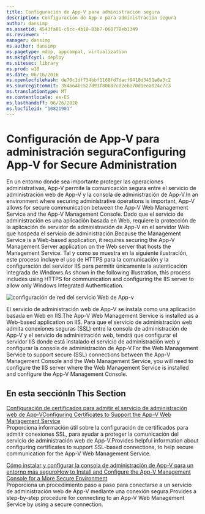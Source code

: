 ```yaml
---
title: Configuración de App-V para administración segura
description: Configuración de App-V para administración segura
author: dansimp
ms.assetid: 4543fa81-c8cc-4b10-83b7-060778eb1349
ms.reviewer: ''
manager: dansimp
ms.author: dansimp
ms.pagetype: mdop, appcompat, virtualization
ms.mktglfcycl: deploy
ms.sitesec: library
ms.prod: w10
ms.date: 06/16/2016
ms.openlocfilehash: de70c1df734bbf1168fd7dacf9410d3451a8a3c2
ms.sourcegitcommit: 354664bc527d93f80687cd2eba70d1eea024c7c3
ms.translationtype: MT
ms.contentlocale: es-ES
ms.lasthandoff: 06/26/2020
ms.locfileid: "10821901"
---
```

# <span data-ttu-id="97236-103">Configuración de App-V para administración segura</span><span class="sxs-lookup"><span data-stu-id="97236-103">Configuring App-V for Secure Administration</span></span>


<span data-ttu-id="97236-104">En un entorno donde sea importante proteger las operaciones administrativas, App-V permite la comunicación segura entre el servicio de administración web de App-V y la consola de administración de App-V.</span><span class="sxs-lookup"><span data-stu-id="97236-104">In an environment where securing administrative operations is important, App-V allows for secure communication between the App-V Web Management Service and the App-V Management Console.</span></span> <span data-ttu-id="97236-105">Dado que el servicio de administración es una aplicación basada en Web, requiere la protección de la aplicación de servidor de administración de App-V en el servidor Web que hospeda el servicio de administración.</span><span class="sxs-lookup"><span data-stu-id="97236-105">Because the Management Service is a Web-based application, it requires securing the App-V Management Server application on the Web server that hosts the Management Service.</span></span> <span data-ttu-id="97236-106">Tal y como se muestra en la siguiente ilustración, este proceso incluye el uso de HTTPS para la comunicación y la configuración del servidor IIS para permitir únicamente la autenticación integrada de Windows.</span><span class="sxs-lookup"><span data-stu-id="97236-106">As shown in the following illustration, this process includes using HTTPS for communication and configuring the IIS server to allow only Windows Integrated Authentication.</span></span>

![configuración de red del servicio Web de App-v](images/appvmgmtwebservice.gif)

<span data-ttu-id="97236-108">El servicio de administración web de App-V se instala como una aplicación basada en Web en IIS.</span><span class="sxs-lookup"><span data-stu-id="97236-108">The App-V Web Management Service is installed as a Web-based application on IIS.</span></span> <span data-ttu-id="97236-109">Para que el servicio de administración web admita conexiones seguras (SSL) entre la consola de administración de App-V y el servicio de administración web, tendrá que configurar el servidor IIS donde está instalado el servicio de administración web y configurar la consola de administración de App-V.</span><span class="sxs-lookup"><span data-stu-id="97236-109">For the Web Management Service to support secure (SSL) connections between the App-V Management Console and the Web Management Service, you will need to configure the IIS server where the Web Management Service is installed and configure the App-V Management Console.</span></span>

## <span data-ttu-id="97236-110">En esta sección</span><span class="sxs-lookup"><span data-stu-id="97236-110">In This Section</span></span>


<a href="" id="configuring-certificates-to-support-the-app-v-web-management-service"></a>[<span data-ttu-id="97236-111">Configuración de certificados para admitir el servicio de administración web de App-V</span><span class="sxs-lookup"><span data-stu-id="97236-111">Configuring Certificates to Support the App-V Web Management Service</span></span>](configuring-certificates-to-support-the-app-v-web-management-service.md)  
<span data-ttu-id="97236-112">Proporciona información útil sobre la configuración de certificados para admitir conexiones SSL, para ayudar a proteger la comunicación del servicio de administración web de App-V.</span><span class="sxs-lookup"><span data-stu-id="97236-112">Provides helpful information about configuring certificates to support SSL-based connections, to help secure communication for the App-V Web Management Service.</span></span>

<a href="" id="how-to-install-and-configure-the-app-v-management-console-for-a-more-secure-environment"></a>[<span data-ttu-id="97236-113">Cómo instalar y configurar la consola de administración de App-V para un entorno más seguro</span><span class="sxs-lookup"><span data-stu-id="97236-113">How to Install and Configure the App-V Management Console for a More Secure Environment</span></span>](how-to-install-and-configure-the-app-v-management-console-for-a-more-secure-environment.md)  
<span data-ttu-id="97236-114">Proporciona un procedimiento paso a paso para conectarse a un servicio de administración web de App-V mediante una conexión segura.</span><span class="sxs-lookup"><span data-stu-id="97236-114">Provides a step-by-step procedure for connecting to an App-V Web Management Service by using a secure connection.</span></span>

 

 





